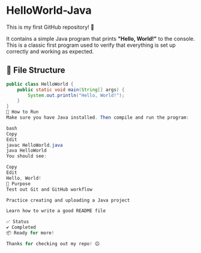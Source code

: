 # HelloWorld-Java

This is my first GitHub repository! 🎉

It contains a simple Java program that prints **"Hello, World!"** to the console. This is a classic first program used to verify that everything is set up correctly and working as expected.

## 📁 File Structure

```java
public class HelloWorld {
    public static void main(String[] args) {
        System.out.println("Hello, World!");
    }
}
🚀 How to Run
Make sure you have Java installed. Then compile and run the program:

bash
Copy
Edit
javac HelloWorld.java
java HelloWorld
You should see:

Copy
Edit
Hello, World!
📌 Purpose
Test out Git and GitHub workflow

Practice creating and uploading a Java project

Learn how to write a good README file

✅ Status
✔️ Completed
📦 Ready for more!

Thanks for checking out my repo! 😊